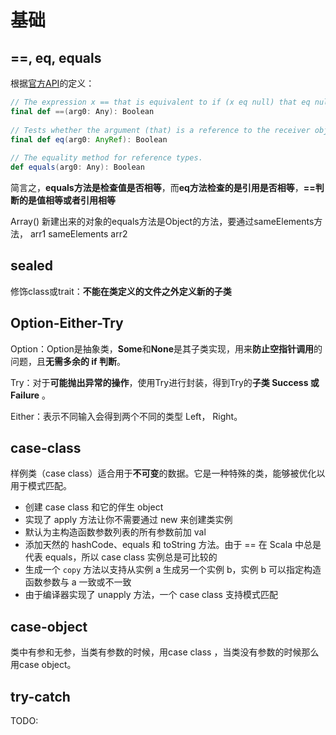 # 基础

## ==, eq, equals

根据[官方API](http://www.scala-lang.org/api/current/#scala.AnyRef)的定义：

```scala
// The expression x == that is equivalent to if (x eq null) that eq null else x.equals(that).
final def ==(arg0: Any): Boolean
            
// Tests whether the argument (that) is a reference to the receiver object (this).
final def eq(arg0: AnyRef): Boolean
            
// The equality method for reference types.
def equals(arg0: Any): Boolean
```

简言之，**equals方法是检查值是否相等**，而**eq方法检查的是引用是否相等**，**==判断的是值相等或者引用相等**

 

Array() 新建出来的对象的equals方法是Object的方法，要通过sameElements方法， arr1 sameElements arr2



## sealed

修饰class或trait：**不能在类定义的文件之外定义新的子类**



## Option-Either-Try

Option：Option是抽象类，**Some**和**None**是其子类实现，用来**防止空指针调用**的问题，且**无需多余的 if 判断**。

Try：对于**可能抛出异常的操作**，使用Try进行封装，得到Try的**子类 Success 或 Failure** 。

Either：表示不同输入会得到两个不同的类型 Left， Right。



## case-class

样例类（case class）适合用于**不可变**的数据。它是一种特殊的类，能够被优化以用于模式匹配。

- 创建 case class 和它的伴生 object
- 实现了 apply 方法让你不需要通过 new 来创建类实例
- 默认为主构造函数参数列表的所有参数前加 val
- 添加天然的 hashCode、equals 和 toString 方法。由于 == 在 Scala 中总是代表 equals，所以 case class 实例总是可比较的
- 生成一个 `copy` 方法以支持从实例 a 生成另一个实例 b，实例 b 可以指定构造函数参数与 a 一致或不一致
- 由于编译器实现了 unapply 方法，一个 case class 支持模式匹配



## case-object

类中有参和无参，当类有参数的时候，用case class ，当类没有参数的时候那么用case object。



## try-catch

TODO: 